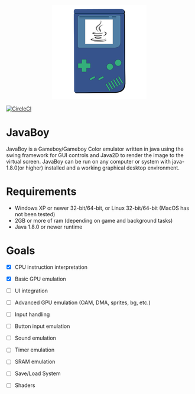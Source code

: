 <p align=center>
<img src="https://github.com/didgeridoomh/javaboy/raw/master/resources/icon_256.png" alt="JavaBoy Logo")
</p>

[![CircleCI](https://circleci.com/gh/DidgeridooMH/JavaBoy/tree/master.svg?style=shield&circle-token=:circle-token)](https://circleci.com/gh/DidgeridooMH/JavaBoy/tree/master)

# JavaBoy
JavaBoy is a Gameboy/Gameboy Color emulator written in java using the swing framework for GUI controls and Java2D to render the image to the virtual screen. JavaBoy can be run on any computer or system with java-1.8.0(or higher) installed and a working graphical desktop environment.

# Requirements
* Windows XP or newer 32-bit/64-bit, or Linux 32-bit/64-bit (MacOS has not been tested)
* 2GB or more of ram (depending on game and background tasks)
* Java 1.8.0 or newer runtime

# Goals
- [X] CPU instruction interpretation

- [X] Basic GPU emulation

- [ ] UI integration

- [ ] Advanced GPU emulation (OAM, DMA, sprites, bg, etc.)

- [ ] Input handling

- [ ] Button input emulation

- [ ] Sound emulation

- [ ] Timer emulation

- [ ] SRAM emulation

- [ ] Save/Load System

- [ ] Shaders
